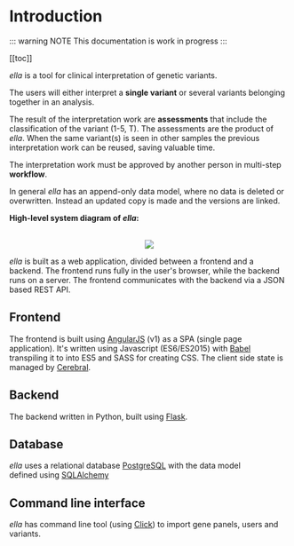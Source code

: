 # Introduction

::: warning NOTE
This documentation is work in progress
:::

[[toc]]

*ella* is a tool for clinical interpretation of genetic variants.
 
The users will either interpret a **single variant** or several variants belonging together in an analysis.

The result of the interpretation work are **assessments** that include the classification of the variant (1-5, T). The assessments are the product of *ella*. When the same variant(s)  is seen in other samples the previous interpretation work can be reused, saving valuable time.

The interpretation work must be approved by another person in multi-step **workflow**.

In general *ella* has an append-only data model, where no data is deleted or overwritten. Instead an updated copy is made and the versions are linked.

**High-level system diagram of *ella*:**

<br>
<div style="text-align:center"><img src="./img/system.png"></div>

*ella* is built as a web application, divided between a frontend and a backend. The frontend runs fully in the user's browser, while the backend runs on a server. The frontend communicates with the backend via a JSON based REST API.

## Frontend
The frontend is built using [AngularJS](https://angularjs.org/) (v1) as a SPA (single page application). It's written using Javascript (ES6/ES2015) with [Babel](http://babeljs.io/) transpiling it to into ES5 and SASS for creating CSS. The client side state is managed by [Cerebral](http://cerebraljs.com/).

## Backend
The backend written in Python, built using [Flask](http://flask.pocoo.org/).

## Database
*ella* uses a relational database [PostgreSQL](https://www.postgresql.org/) with the data model  
defined using [SQLAlchemy](https://www.sqlalchemy.org/)

## Command line interface
*ella* has command line tool (using [Click](http://click.pocoo.org/)) to import gene panels, users and variants.